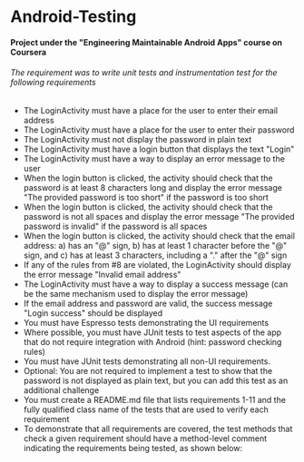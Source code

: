 # Android-Testing
#### Project under the "Engineering Maintainable Android Apps" course on Coursera
###### The requirement was to write unit tests and instrumentation test for the following requirements
- The LoginActivity must have a place for the user to enter their email address
- The LoginActivity must have a place for the user to enter their password
- The LoginActivity must not display the password in plain text
- The LoginActivity must have a login button that displays the text "Login"
- The LoginActivity must have a way to display an error message to the user
- When the login button is clicked, the activity should check that the password is at least 8
characters long and display the error message "The provided password is too short" if the
password is too short
- When the login button is clicked, the activity should check that the password is not all spaces
and display the error message "The provided password is invalid" if the password is all spaces
- When the login button is clicked, the activity should check that the email address: a) has an
"@" sign, b) has at least 1 character before the "@" sign, and c) has at least 3 characters,
including a "." after the "@" sign
- If any of the rules from #8 are violated, the LoginActivity should display the error message
"Invalid email address"
- The LoginActivity must have a way to display a success message (can be the same
mechanism used to display the error message)
- If the email address and password are valid, the success message "Login success" should be
displayed
- You must have Espresso tests demonstrating the UI requirements
- Where possible, you must have JUnit tests to test aspects of the app that do not require
integration with Android (hint: password checking rules)
- You must have JUnit tests demonstrating all non-UI requirements.
- Optional: You are not required to implement a test to show that the password is not displayed
as plain text, but you can add this test as an additional challenge
- You must create a README.md file that lists requirements 1-11 and the fully qualified class
name of the tests that are used to verify each requirement
- To demonstrate that all requirements are covered, the test methods that check a given
requirement should have a method-level comment indicating the requirements being tested, as
shown below: